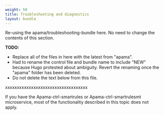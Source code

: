 ```yaml
---
weight: 50
title: Troubleshooting and diagnostics
layout: bundle
---
```


Re-using the apama/troubleshooting-bundle here. No need to change the contents of this section.

**TODO:**
- Replace all of the files in here with the latest from "apama".
- Had to rename the control file and bundle name to include "NEW" because Hugo protested about ambiguity. Revert the renaming once the "apama" folder has been deleted.
- Do not delete the text below from this file.

xxxxxxxxxxxxxxxxxxxxxxxxxxxxxxxxxxx

If you have the Apama-ctrl-smartrules or Apama-ctrl-smartrulesmt microservice, most of the functionality described in this topic does not apply.
